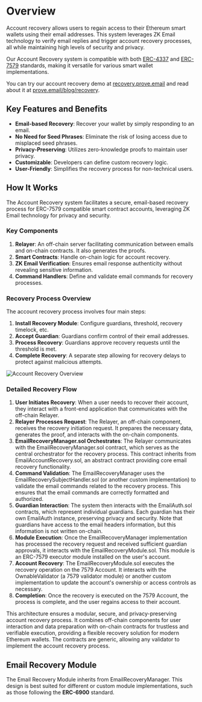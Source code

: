 # Overview

Account recovery allows users to regain access to their Ethereum smart wallets using their email addresses. This system leverages ZK Email technology to verify email replies and trigger account recovery processes, all while maintaining high levels of security and privacy.

Our Account Recovery system is compatible with both [ERC-4337](https://www.erc4337.io/) and [ERC-7579](https://erc7579.com/) standards, making it versatile for various smart wallet implementations.

You can try our account recovery demo at [recovery.prove.email](https://recovery.prove.email/) and read about it at [prove.email/blog/recovery](https://prove.email/blog/recovery).

## Key Features and Benefits

* **Email-based Recovery**: Recover your wallet by simply responding to an email.
* **No Need for Seed Phrases**: Eliminate the risk of losing access due to misplaced seed phrases.
* **Privacy-Preserving**: Utilizes zero-knowledge proofs to maintain user privacy.
* **Customizable**: Developers can define custom recovery logic.
* **User-Friendly**: Simplifies the recovery process for non-technical users.

## How It Works

The Account Recovery system facilitates a secure, email-based recovery process for ERC-7579 compatible smart contract accounts, leveraging ZK Email technology for privacy and security.

### Key Components

1. **Relayer**: An off-chain server facilitating communication between emails and on-chain contracts. It also generates the proofs.
2. **Smart Contracts**: Handle on-chain logic for account recovery.
3. **ZK Email Verification**: Ensures email response authenticity without revealing sensitive information.
4. **Command Handlers**: Define and validate email commands for recovery processes.

### Recovery Process Overview

The account recovery process involves four main steps:

1. **Install Recovery Module**: Configure guardians, threshold, recovery timelock, etc.
2. **Accept Guardian**: Guardians confirm control of their email addresses.
3. **Process Recovery**: Guardians approve recovery requests until the threshold is met.
4. **Complete Recovery**: A separate step allowing for recovery delays to protect against malicious attempts.

![Account Recovery Overview](/img/account-recovery-overview.avif)

### Detailed Recovery Flow

1. **User Initiates Recovery**: When a user needs to recover their account, they interact with a front-end application that communicates with the off-chain Relayer.
2. **Relayer Processes Request**: The Relayer, an off-chain component, receives the recovery initiation request. It prepares the necessary data, generates the proof, and interacts with the on-chain components.
3. **EmailRecoveryManager.sol Orchestrates**: The Relayer communicates with the EmailRecoveryManager.sol contract, which serves as the central orchestrator for the recovery process. This contract inherits from EmailAccountRecovery.sol, an abstract contract providing core email recovery functionality.
4. **Command Validation**: The EmailRecoveryManager uses the EmailRecoverySubjectHandler.sol (or another custom implementation) to validate the email commands related to the recovery process. This ensures that the email commands are correctly formatted and authorized.
5. **Guardian Interaction**: The system then interacts with the EmailAuth.sol contracts, which represent individual guardians. Each guardian has their own EmailAuth instance, preserving privacy and security. Note that guardians have access to the email headers information, but this information is not written on-chain.
6. **Module Execution**: Once the EmailRecoveryManager implementation has processed the recovery request and received sufficient guardian approvals, it interacts with the EmailRecoveryModule.sol. This module is an ERC-7579 executor module installed on the user's account.
7. **Account Recovery**: The EmailRecoveryModule.sol executes the recovery operation on the 7579 Account. It interacts with the OwnableValidator (a 7579 validator module) or another custom implementation to update the account's ownership or access controls as necessary.
8. **Completion**: Once the recovery is executed on the 7579 Account, the process is complete, and the user regains access to their account.

This architecture ensures a modular, secure, and privacy-preserving account recovery process. It combines off-chain components for user interaction and data preparation with on-chain contracts for trustless and verifiable execution, providing a flexible recovery solution for modern Ethereum wallets. The contracts are generic, allowing any validator to implement the account recovery process.

## Email Recovery Module

The Email Recovery Module inherits from EmailRecoveryManager. This design is best suited for different or custom module implementations, such as those following the **ERC-6900** standard.
